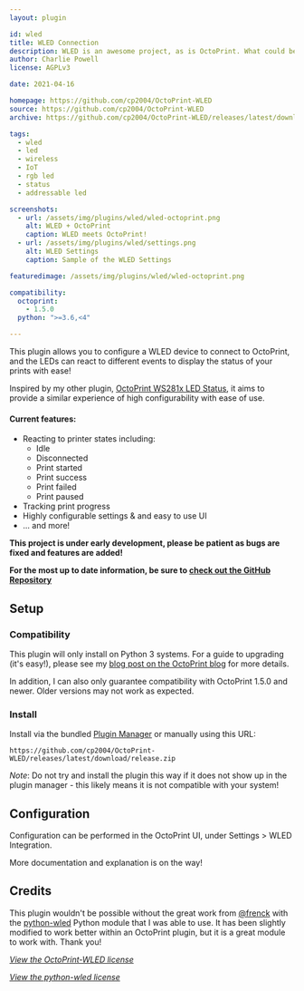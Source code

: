 ```yaml
---
layout: plugin

id: wled
title: WLED Connection
description: WLED is an awesome project, as is OctoPrint. What could be better than a plugin linking the two?
author: Charlie Powell
license: AGPLv3

date: 2021-04-16

homepage: https://github.com/cp2004/OctoPrint-WLED
source: https://github.com/cp2004/OctoPrint-WLED
archive: https://github.com/cp2004/OctoPrint-WLED/releases/latest/download/release.zip

tags:
  - wled
  - led
  - wireless
  - IoT
  - rgb led
  - status
  - addressable led

screenshots:
  - url: /assets/img/plugins/wled/wled-octoprint.png
    alt: WLED + OctoPrint
    caption: WLED meets OctoPrint!
  - url: /assets/img/plugins/wled/settings.png
    alt: WLED Settings
    caption: Sample of the WLED Settings

featuredimage: /assets/img/plugins/wled/wled-octoprint.png

compatibility:
  octoprint:
    - 1.5.0
  python: ">=3.6,<4"

---
```


This plugin allows you to configure a WLED device to connect to OctoPrint, and the LEDs can react to different events
to display the status of your prints with ease!

Inspired by my other plugin, [OctoPrint WS281x LED Status](https://github.com/cp2004/OctoPrint-WS281x_LED_Status), it
aims to provide a similar experience of high configurability with ease of use.

#### Current features:

- Reacting to printer states including:
  - Idle
  - Disconnected
  - Print started
  - Print success
  - Print failed
  - Print paused
- Tracking print progress
- Highly configurable settings & and easy to use UI
- ... and more!

**This project is under early development, please be patient as bugs are fixed and features are added!**

**For the most up to date information, be sure to [check out the GitHub Repository](https://github.com/cp2004/OctoPrint-WLED)**

## Setup

### Compatibility

This plugin will only install on Python 3 systems. For a guide to upgrading (it's easy!), please see my
[blog post on the OctoPrint blog](https://octoprint.org/blog/2020/09/10/upgrade-to-py3/) for more details.

In addition, I can also only guarantee compatibility with OctoPrint 1.5.0 and newer. Older versions may not work as expected.

### Install

Install via the bundled [Plugin Manager](https://docs.octoprint.org/en/master/bundledplugins/pluginmanager.html)
or manually using this URL:

    https://github.com/cp2004/OctoPrint-WLED/releases/latest/download/release.zip

*Note*: Do not try and install the plugin this way if it does not show up in the plugin manager - this likely means it is not compatible with your system!

## Configuration

Configuration can be performed in the OctoPrint UI, under Settings > WLED Integration.

More documentation and explanation is on the way!

## Credits

This plugin wouldn't be possible without the great work from [@frenck](https://github.com/frenck) with the
[python-wled](https://github.com/frenck/python-wled) Python module that I was able to use. It has been slightly modified
to work better within an OctoPrint plugin, but it is a great module to work with. Thank you!

*[View the OctoPrint-WLED license](https://github.com/cp2004/OctoPrint-WLED/blob/main/LICENSE.md)*

*[View the python-wled license](https://github.com/cp2004/OctoPrint-WLED/blob/main/octoprint_wled/wled/LICENSE.md)*
